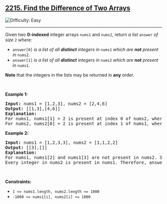 <h2><a href="https://leetcode.com/problems/find-the-difference-of-two-arrays">2215. Find the Difference of Two Arrays</a></h2><img src='https://img.shields.io/badge/Difficulty-Easy-green' alt='Difficulty: Easy' /><hr><p>Given two <strong>0-indexed</strong> integer arrays <code>nums1</code> and <code>nums2</code>, return <em>a list</em> <code>answer</code> <em>of size</em> <code>2</code> <em>where:</em></p>

<ul>
	<li><code>answer[0]</code> <em>is a list of all <strong>distinct</strong> integers in</em> <code>nums1</code> <em>which are <strong>not</strong> present in</em> <code>nums2</code><em>.</em></li>
	<li><code>answer[1]</code> <em>is a list of all <strong>distinct</strong> integers in</em> <code>nums2</code> <em>which are <strong>not</strong> present in</em> <code>nums1</code>.</li>
</ul>

<p><strong>Note</strong> that the integers in the lists may be returned in <strong>any</strong> order.</p>

<p>&nbsp;</p>
<p><strong class="example">Example 1:</strong></p>

<pre>
<strong>Input:</strong> nums1 = [1,2,3], nums2 = [2,4,6]
<strong>Output:</strong> [[1,3],[4,6]]
<strong>Explanation:
</strong>For nums1, nums1[1] = 2 is present at index 0 of nums2, whereas nums1[0] = 1 and nums1[2] = 3 are not present in nums2. Therefore, answer[0] = [1,3].
For nums2, nums2[0] = 2 is present at index 1 of nums1, whereas nums2[1] = 4 and nums2[2] = 6 are not present in nums2. Therefore, answer[1] = [4,6].</pre>

<p><strong class="example">Example 2:</strong></p>

<pre>
<strong>Input:</strong> nums1 = [1,2,3,3], nums2 = [1,1,2,2]
<strong>Output:</strong> [[3],[]]
<strong>Explanation:
</strong>For nums1, nums1[2] and nums1[3] are not present in nums2. Since nums1[2] == nums1[3], their value is only included once and answer[0] = [3].
Every integer in nums2 is present in nums1. Therefore, answer[1] = [].
</pre>

<p>&nbsp;</p>
<p><strong>Constraints:</strong></p>

<ul>
	<li><code>1 &lt;= nums1.length, nums2.length &lt;= 1000</code></li>
	<li><code>-1000 &lt;= nums1[i], nums2[i] &lt;= 1000</code></li>
</ul>
</hr>
